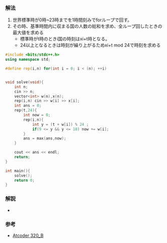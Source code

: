 ### 解法
1. 世界標準時が0時~23時までを1時間刻みでforループで回す。
2. その時、基準時間内に収まる国の人数の総和を求め、全ループ回したときの最大値を求める
   * 標準時がt時のときi国の時刻はxi+t時となる。
   * 24以上となるときは時刻が繰り上がるためxi+t mod 24で時刻を求める 

``` cpp
#include <bits/stdc++.h>
using namespace std;

#define rep(i,n) for(int i = 0; i < (n); ++i)


void solve(void){
    int n;
    cin >> n;
    vector<int> w(n),x(n);
    rep(i,n) cin >> w[i] >> x[i];
    int ans = 0;
    rep(t,24){
        int now = 0;
        rep(i,n){
            int y = (t + w[i]) % 24 ;
            if(9 <= y && y <= 18) now += w[i];
        }
        ans = max(ans,now);
    }

    cout << ans << endl;
    return;
}

int main(){
    solve();
    return 0;
}

```

### 解説
- 
### 参考
- [Atcoder 320_B](https://atcoder.jp/contests/abc320/tasks/abc320_b)